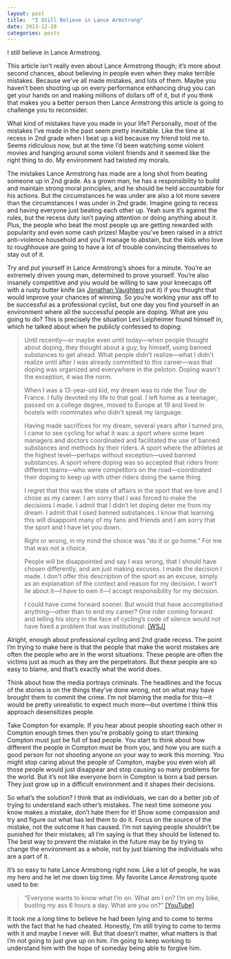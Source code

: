 ```yaml
---
layout: post
title:  "I Still Believe in Lance Armstrong"
date: 2013-12-28
categories: posts
---
```


I still believe in Lance Armstrong. 

This article isn’t really even about Lance Armstrong though; it’s more about
second chances, about believing in people even when they make terrible mistakes.
Because we’ve all made mistakes, and lots of them. Maybe you haven’t been
shooting up on every performance enhancing drug you can get your hands on and
making millions of dollars off of it, but if you think that makes you a better
person then Lance Armstrong this article is going to challenge you to
reconsider. 

What kind of mistakes have you made in your life? Personally, most of the
mistakes I’ve made in the past seem pretty inevitable. Like the time at recess
in 2nd grade when I beat up a kid because my friend told me to. Seems ridiculous
now, but at the time I’d been watching some violent movies and hanging around
some violent friends and it seemed like the right thing to do. My environment
had twisted my morals.  

The mistakes Lance Armstrong has made are a long shot from beating someone up in
2nd grade. As a grown man, he has a responsibility to build and maintain strong
moral principles, and he should be held accountable for his actions. But the
circumstances he was under are also a lot more severe than the circumstances I
was under in 2nd grade. Imagine going to recess and having everyone just beating
each other up. Yeah sure it’s against the rules, but the recess duty isn’t
paying attention or doing anything about it. Plus, the people who beat the most
people up are getting rewarded with popularity and even some cash prizes! Maybe
you’ve been raised in a strict anti-violence household and you’ll manage to
abstain, but the kids who love to roughhouse are going to have a lot of trouble
convincing themselves to stay out of it. 

Try and put yourself in Lance Armstrong’s shoes for a minute. You’re an
extremely driven young man, determined to prove yourself. You’re also insanely
competitive and you would be willing to  saw your kneecaps off with a rusty 
butter knife (as 
[Jonathan Vaughters](http://www.cyclingnews.com/blogs/jonathan-vaughters/opinion-its-not-all-about-lance-armstrong-and-heres-how-we-can-fight-doping)
put it) if you thought that would improve your chances of winning. So you’re
working your ass off to be successful as a professional cyclist, but one day you
find yourself in an environment where all the successful people are doping. What
are you going to do? This is precisely the situation Levi Leipheimer found
himself in, which he talked about when he publicly confessed to doping:

<blockquote>
<p>
Until recently—or maybe even until today—when people thought about doping, they
thought about a guy, by himself, using banned substances to get ahead. What
people didn't realize—what I didn't realize until after I was already committed
to this career—was that doping was organized and everywhere in the peloton.
Doping wasn't the exception, it was the norm.
</p>
<p>
When I was a 13-year-old kid, my dream was to ride the Tour de France. I fully
devoted my life to that goal. I left home as a teenager, passed on a college
degree, moved to Europe at 19 and lived in hostels with roommates who didn't
speak my language. 
</p>
<p>
Having made sacrifices for my dream, several years after I turned pro, I came
to see cycling for what it was: a sport where some team managers and doctors
coordinated and facilitated the use of banned substances and methods by their
riders. A sport where the athletes at the highest level—perhaps without
exception—used banned substances. A sport where doping was so accepted that
riders from different teams—who were competitors on the road—coordinated their
doping to keep up with other riders doing the same thing.
</p>
<p>
I regret that this was the state of affairs in the sport that we love and I
chose as my career. I am sorry that I was forced to make the decisions I made. I
admit that I didn’t let doping deter me from my dream. I admit that I used
banned substances. I know that learning this will disappoint many of my fans
and friends and I am sorry that the sport and I have let you down.
</p>
<p>
Right or wrong, in my mind the choice was “do it or go home.” For me that was
not a choice.
</p>
<p>
People will be disappointed and say I was wrong, that I should have chosen
differently, and am just making excuses. I made the decision I made. I don’t
offer this description of the sport as an excuse, simply as an explanation of
the context and reason for my decision. I won’t lie about it—I have to own it—I
accept responsibility for my decision.
</p>
<p>
I could have come forward sooner. But would that have accomplished
anything—other than to end my career? One rider coming forward and telling his
story in the face of cycling’s code of silence would not have fixed a problem
that was institutional.
<a href="http://online.wsj.com/news/articles/SB10000872396390444799904578048672603746526">[WSJ]</a>
</p>
</blockquote>

Alright, enough about professional cycling and 2nd grade recess. The point I’m
trying to make here is that the people that make the worst mistakes are often
the people who are in the worst situations. These people are often the victims
just as much as they are the perpetrators. But these people are so easy to
blame, and that’s exactly what the world does.

Think about how the media portrays criminals. The headlines and the focus of the
stories is on the things they’ve done wrong, not on what may have brought them
to commit the crime. I’m not blaming the media for this—it would be pretty
unrealistic to expect much more—but overtime I think this approach desensitizes
people.

Take Compton for example. If you hear about people shooting each other in
Compton enough times then you’re probably going to start thinking Compton must
just be full of bad people.  You start to think about how different the people
in Compton must be from you, and how you are such a good person for not shooting
anyone on your way to work this morning. You might stop caring about the people
of Compton, maybe you even wish all those people would just disappear and stop
causing so many problems for the world. But it’s not like everyone born in
Compton is born a bad person. They just grow up in a difficult environment and
it shapes their decisions.

So what’s the solution? I think that as individuals, we can do a better job of
trying to understand each other’s mistakes. The next time someone you know makes
a mistake, don’t hate them for it! Show some compassion and try and figure out
what has led them to do it. Focus on the source of the mistake, not the outcome
it has caused. I’m not saying people shouldn’t be punished for their mistakes;
all I’m saying is that they should be listened to. The best way to prevent
the mistake in the future may be by trying to change the environment as a whole,
not by just blaming the individuals who are a part of it.

It’s so easy to hate Lance Armstrong right now. Like a lot of people, he was my
hero and he let me down big time. My favorite Lance Armstrong quote used to be: 

<blockquote>
<p>
“Everyone wants to know what I’m on. What am I on? I’m on my bike, busting my
ass 6 hours a day. What are you on?”
<a href="http://youtu.be/MIl5RxhLZ5U">[YouTube]</a>
</p>
</blockquote>

It took me a long time to believe he had been lying and to come to terms with
the fact that he had cheated. Honestly, I’m still trying to come to terms with
it and maybe I never will. But that doesn’t matter, what matters is that I’m not
going to just give up on him. I’m going to keep working to understand him with
the hope of someday being able to forgive him.
